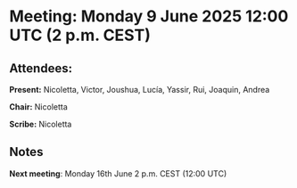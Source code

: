 # Meeting:  Monday 9 June 2025 12:00 UTC (2 p.m. CEST)

## Attendees: 

**Present:**  Nicoletta, Victor, Joushua, Lucía, Yassir, Rui, Joaquin, Andrea 

**Chair:**   Nicoletta

**Scribe:**  Nicoletta

## Notes







**Next meeting**: Monday 16th June 2 p.m. CEST (12:00 UTC)
